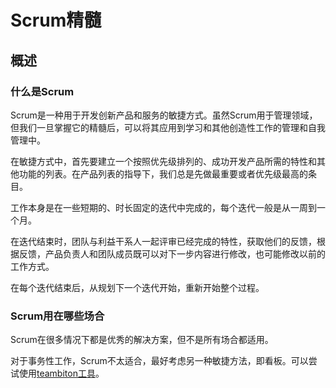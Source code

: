 # Scrum精髓

## 概述

### 什么是Scrum

Scrum是一种用于开发创新产品和服务的敏捷方式。虽然Scrum用于管理领域，但我们一旦掌握它的精髓后，可以将其应用到学习和其他创造性工作的管理和自我管理中。

在敏捷方式中，首先要建立一个按照优先级排列的、成功开发产品所需的特性和其他功能的列表。在产品列表的指导下，我们总是先做最重要或者优先级最高的条目。

工作本身是在一些短期的、时长固定的迭代中完成的，每个迭代一般是从一周到一个月。

在迭代结束时，团队与利益干系人一起评审已经完成的特性，获取他们的反馈，根据反馈，产品负责人和团队成员既可以对下一步内容进行修改，也可能修改以前的工作方式。

在每个迭代结束后，从规划下一个迭代开始，重新开始整个过程。

### Scrum用在哪些场合

Scrum在很多情况下都是优秀的解决方案，但不是所有场合都适用。

对于事务性工作，Scrum不太适合，最好考虑另一种敏捷方法，即看板。可以尝试使用[teambiton工具](https://teambition.com)。
